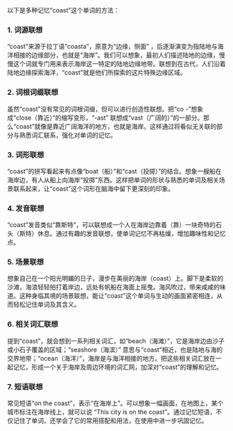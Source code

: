 以下是多种记忆“coast”这个单词的方法：

### 1. 词源联想
“coast”来源于拉丁语“coasta”，原意为“边缘，侧面” ，后逐渐演变为指陆地与海洋相接的边缘部分，也就是“海岸”。我们可以想象，最初人们描述陆地的边缘，慢慢这个词就专门用来表示海岸这一特定的陆地边缘地带。联想到在古代，人们沿着陆地边缘探索海洋，“coast”就是他们所探索的这片特殊边缘区域。

### 2. 词根词缀联想
虽然“coast”没有常见的词根词缀，但可以进行创造性联想。把“co -”想象成“close（靠近）”的缩写变形，“-ast” 联想成“vast（广阔的）”的一部分。那么“coast”就像是靠近广阔海洋的地方，也就是海岸。这样通过将看似无关联的部分与熟悉词汇联系，强化对单词的记忆。

### 3. 词形联想
“coast”的拼写看起来有点像“boat（船）”和“cast（投掷）”的结合。想象一艘船在海岸边，有人从船上向海岸“投掷”东西。这样把单词的形状与熟悉的单词及相关场景联系起来，让“coast”这个词形在脑海中留下更深刻的印象。

### 4. 发音联想
“coast”发音类似“靠斯特”，可以联想成一个人在海岸边靠着（靠）一块奇特的石头（斯特）休息。通过有趣的发音联想，使单词记忆不再枯燥，增加趣味性和记忆点。

### 5. 场景联想
想象自己在一个阳光明媚的日子，漫步在美丽的海岸（coast）上。脚下是柔软的沙滩，海浪轻轻拍打着岸边，远处有帆船在海面上摇曳。海风吹过，带来咸咸的味道。这种身临其境的场景联想，能让“coast”这个单词与生动的画面紧密相连，从而轻松记住单词及其含义。

### 6. 相关词汇联想
提到“coast”，就会想到一系列相关词汇，如“beach（海滩）”，它是海岸边由沙子或小石子覆盖的区域；“seashore（海滨）” 意思与“coast”相近，也是陆地与海的交界地带；“ocean（海洋）”，海岸是与海洋相接的地方。把这些相关词汇放在一起记忆，形成一个关于海岸及周边环境的词汇网，加深对“coast”的理解和记忆。

### 7. 短语联想
常见短语“on the coast”，表示“在海岸上”。可以想象一幅画面，在地图上，某个城市标注在海岸线上，就可以说 “This city is on the coast”。通过记忆短语，不仅记住了单词，还学会了它的常用搭配和用法，在使用中进一步巩固记忆。 